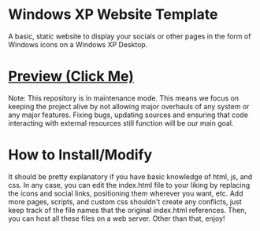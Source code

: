 # Windows XP Website Template
A basic, static website to display your socials or other pages in the form of Windows icons on a Windows XP Desktop.
# [Preview (Click Me)](https://kevin-kwan.github.io/WindowsXPWebsite/)
Note: This repository is in maintenance mode. This means we focus on keeping the project alive by not allowing major overhauls of any system or any major features. Fixing bugs, updating sources and ensuring that code interacting with external resources still function will be our main goal.
# How to Install/Modify
It should be pretty explanatory if you have basic knowledge of html, js, and css. In any case, you can edit the index.html file to your liking by replacing the icons and social links, positioning them wherever you want, etc.
Add more pages, scripts, and custom css shouldn't create any conflicts, just keep track of the file names that the original index.html references.
Then, you can host all these files on a web server.
Other than that, enjoy!
